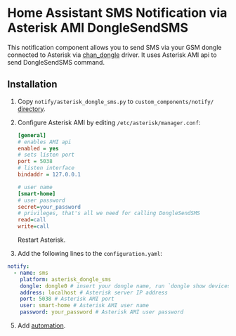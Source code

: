 # Home Assistant SMS Notification via Asterisk AMI DongleSendSMS

This notification component allows you to send SMS via your GSM dongle connected to Asterisk via 
[chan_dongle](https://github.com/bg111/asterisk-chan-dongle) driver. It uses Asterisk AMI api to send DongleSendSMS 
command.

Installation
------------

1. Copy `notify/asterisk_dongle_sms.py` to `custom_components/notify/` 
   [directory](https://home-assistant.io/developers/component_loading/).

2. Configure Asterisk AMI by editing `/etc/asterisk/manager.conf`:
   
   ```ini
   [general]
   # enables AMI api
   enabled = yes
   # sets listen port
   port = 5038
   # listen interface
   bindaddr = 127.0.0.1
   
   # user name
   [smart-home]
   # user password
   secret=your_password
   # privileges, that's all we need for calling DongleSendSMS
   read=call
   write=call
   ```
   
   Restart Asterisk.
   
2. Add the following lines to the `configuration.yaml`:

  ```yaml
  notify:
    - name: sms
      platform: asterisk_dongle_sms
      dongle: dongle0 # insert your dongle name, run `dongle show devices` in Asterisk CLI and check `ID` column
      address: localhost # Asterisk server IP address
      port: 5038 # Asterisk AMI port
      user: smart-home # Asterisk AMI user name
      password: your_password # Asterisk AMI user password
  ```

5. Add [automation](https://home-assistant.io/docs/automation/action/).
